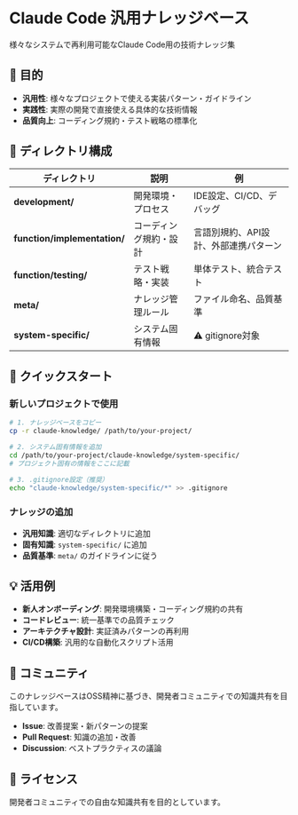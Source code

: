 # Claude Code 汎用ナレッジベース

様々なシステムで再利用可能なClaude Code用の技術ナレッジ集

## 🎯 目的

- **汎用性**: 様々なプロジェクトで使える実装パターン・ガイドライン
- **実践性**: 実際の開発で直接使える具体的な技術情報
- **品質向上**: コーディング規約・テスト戦略の標準化

## 📁 ディレクトリ構成

| ディレクトリ | 説明 | 例 |
|---|---|---|
| **development/** | 開発環境・プロセス | IDE設定、CI/CD、デバッグ |
| **function/implementation/** | コーディング規約・設計 | 言語別規約、API設計、外部連携パターン |
| **function/testing/** | テスト戦略・実装 | 単体テスト、統合テスト |
| **meta/** | ナレッジ管理ルール | ファイル命名、品質基準 |
| **system-specific/** | システム固有情報 | ⚠️ gitignore対象 |

## 🚀 クイックスタート

### 新しいプロジェクトで使用

```bash
# 1. ナレッジベースをコピー
cp -r claude-knowledge/ /path/to/your-project/

# 2. システム固有情報を追加
cd /path/to/your-project/claude-knowledge/system-specific/
# プロジェクト固有の情報をここに記載

# 3. .gitignore設定（推奨）
echo "claude-knowledge/system-specific/*" >> .gitignore
```

### ナレッジの追加

- **汎用知識**: 適切なディレクトリに追加
- **固有知識**: `system-specific/` に追加
- **品質基準**: `meta/` のガイドラインに従う

## 💡 活用例

- **新人オンボーディング**: 開発環境構築・コーディング規約の共有
- **コードレビュー**: 統一基準での品質チェック
- **アーキテクチャ設計**: 実証済みパターンの再利用
- **CI/CD構築**: 汎用的な自動化スクリプト活用

## 🤝 コミュニティ

このナレッジベースはOSS精神に基づき、開発者コミュニティでの知識共有を目指しています。

- **Issue**: 改善提案・新パターンの提案
- **Pull Request**: 知識の追加・改善
- **Discussion**: ベストプラクティスの議論

## 📜 ライセンス

開発者コミュニティでの自由な知識共有を目的としています。